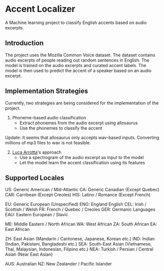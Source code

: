 # Accent Localizer
A Machine learning project to classify English accents based on audio excerpts.

## Introduction

The project uses the Mozilla Common Voice dataset.
The dataset contains audio excerpts of people reading out random sentences in English.
The model is trained on the audio excerpts and curated accent labels.
The model is then used to predict the accent of a speaker based on an audio excerpt.

## Implementation Strategies

Currently, two strategies are being considered for the implementation of the project.

1. Phoneme-based audio classification
    - Extract phonemes from the audio excerpt using allosaurus
    - Use the phonemes to classify the accent

Update: It seems that allosaurus only accepts wav-based inputs.
Converting millions of mp3 files to wav is not feasible.

2. [Luca Arrotta](https://github.com/lucaArrotta/Age-Estimation-based-on-Human-Voice)'s approach
    - Use a spectrogram of the audio excerpt as input to the model
    - Let the model learn the accent classification using its features

## Supported Locales

US: Generic American / Mid-Atlantic
CA: Generic Canadian (Except Quebec)
CAR: Carribean (Except Creoles)
HIS: Latino / Romance (Except French)

EU: Generic European (Unspecified)
ENG: England English
CEL: Irish / Scottish / Welsh
FR: French / Quebec / Creoles
GER: Germanic Languages
EAU: Eastern European / Slavic

ME: Middle Eastern / North African
WA: West African
ZA: South African
EA: East African

ZH: East Asian (Mandarin / Cantonese, Japanese, Korean etc.)
IND: Indian (Indian, Pakistani, Bangladeshi etc.)
SEA: South-East Asian (Vietnamese, Thai, Malaysian, Indonesian, Filipino etc.)
NEA: Turkish / Persian / Central Asian (Near East Asian)

AUS: Australian
NZ: New Zealander / Pacific Islander